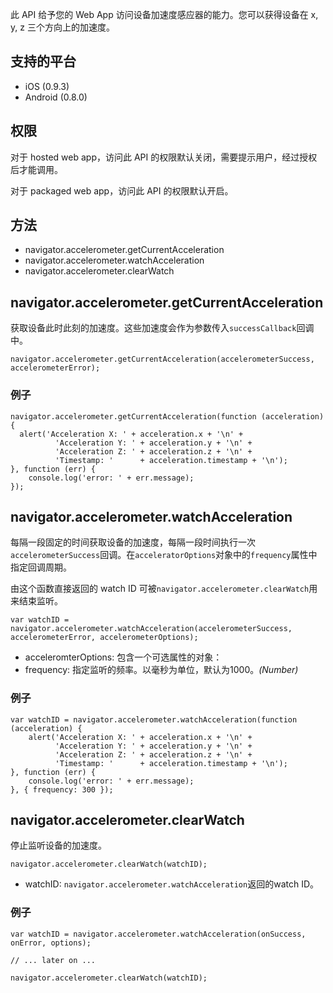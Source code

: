 此 API 给予您的 Web App 访问设备加速度感应器的能力。您可以获得设备在 x, y, z 三个方向上的加速度。

## 支持的平台
* iOS (0.9.3)
* Android (0.8.0)

## 权限
对于 hosted web app，访问此 API 的权限默认关闭，需要提示用户，经过授权后才能调用。

对于 packaged web app，访问此 API 的权限默认开启。

## 方法

* navigator.accelerometer.getCurrentAcceleration
* navigator.accelerometer.watchAcceleration
* navigator.accelerometer.clearWatch

## navigator.accelerometer.getCurrentAcceleration

获取设备此时此刻的加速度。这些加速度会作为参数传入`successCallback`回调中。

```
navigator.accelerometer.getCurrentAcceleration(accelerometerSuccess, accelerometerError);
```
### 例子

```
navigator.accelerometer.getCurrentAcceleration(function (acceleration) {
  alert('Acceleration X: ' + acceleration.x + '\n' +
          'Acceleration Y: ' + acceleration.y + '\n' +
          'Acceleration Z: ' + acceleration.z + '\n' +
          'Timestamp: '      + acceleration.timestamp + '\n');
}, function (err) {
	console.log('error: ' + err.message);
});
```


## navigator.accelerometer.watchAcceleration

每隔一段固定的时间获取设备的加速度，每隔一段时间执行一次`accelerometerSuccess`回调。在`acceleratorOptions`对象中的`frequency`属性中指定回调周期。

由这个函数直接返回的 watch ID 可被`navigator.accelerometer.clearWatch`用来结束监听。

```
var watchID = navigator.accelerometer.watchAcceleration(accelerometerSuccess, accelerometerError, accelerometerOptions);
```
* acceleromterOptions: 包含一个可选属性的对象：
* frequency: 指定监听的频率。以毫秒为单位，默认为1000。*(Number)*

### 例子

```
var watchID = navigator.accelerometer.watchAcceleration(function (acceleration) {
	alert('Acceleration X: ' + acceleration.x + '\n' +
          'Acceleration Y: ' + acceleration.y + '\n' +
          'Acceleration Z: ' + acceleration.z + '\n' +
          'Timestamp: '      + acceleration.timestamp + '\n');
}, function (err) {
	console.log('error: ' + err.message);
}, { frequency: 300 });
```

## navigator.accelerometer.clearWatch

停止监听设备的加速度。

```
navigator.accelerometer.clearWatch(watchID);
```
* watchID:  `navigator.accelerometer.watchAcceleration`返回的watch ID。

### 例子

```
var watchID = navigator.accelerometer.watchAcceleration(onSuccess, onError, options);

// ... later on ...

navigator.accelerometer.clearWatch(watchID);
```
